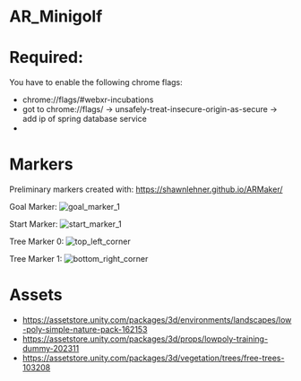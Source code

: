 # AR_Minigolf

# Required:
You have to enable the following chrome flags:
* chrome://flags/#webxr-incubations
* got to chrome://flags/ -> unsafely-treat-insecure-origin-as-secure -> add ip of spring database service
* 
# Markers
Preliminary markers created with:
https://shawnlehner.github.io/ARMaker/

Goal Marker:
![goal_marker_1](https://github.com/MarcelBlasius/AR_Minigolf/assets/64688032/de8949eb-0ca5-4299-be6a-3ca90f6cb771)

Start Marker:
![start_marker_1](https://github.com/MarcelBlasius/AR_Minigolf/assets/64688032/d854da8a-6496-4516-b805-f358b2c41755)

Tree Marker 0:
![top_left_corner](https://github.com/MarcelBlasius/AR_Minigolf/assets/64688032/e12cd804-6458-4bdc-a8d9-5e0b10f8aca2)

Tree Marker 1:
![bottom_right_corner](https://github.com/MarcelBlasius/AR_Minigolf/assets/64688032/54b97cee-0178-4d75-9d8c-7199fb57da93)

# Assets
* https://assetstore.unity.com/packages/3d/environments/landscapes/low-poly-simple-nature-pack-162153
* https://assetstore.unity.com/packages/3d/props/lowpoly-training-dummy-202311
* https://assetstore.unity.com/packages/3d/vegetation/trees/free-trees-103208
